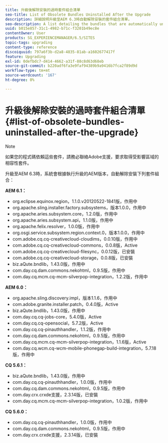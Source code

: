 ```yaml
---
title: 升級後解除安裝的過時套件組合清單
seo-title: List of Obsolete Bundles Uninstalled After the Upgrade
description: 詳細說明升級至AEM 6.3時自動解除安裝的套件組合清單。
seo-description: A list detailing the bundles that are automatically uninstalled when upgrading to AEM 6.3.
uuid: b015e857-31c1-4982-b71c-f3201b49ec8e
contentOwner: User
products: SG_EXPERIENCEMANAGER/6.5/SITES
topic-tags: upgrading
content-type: reference
discoiquuid: 797a6f3b-d2a8-4835-81ab-a1602677417f
feature: Upgrading
exl-id: 0defbdc7-d414-4662-a31f-88c8d63d68eb
source-git-commit: b220adf6fa3e9faf94389b9a9416b7fca2f89d9d
workflow-type: tm+mt
source-wordcount: '167'
ht-degree: 0%

---
```


# 升級後解除安裝的過時套件組合清單{#list-of-obsolete-bundles-uninstalled-after-the-upgrade}

>[!NOTE]
>
>如果您的程式碼依賴這些套件，請務必聯絡Adobe支援，要求取得受影響區域的相容性套件。

升級至AEM 6.3時，系統會根據執行升級的AEM版本，自動解除安裝下列套件組合：

**AEM 6.1：**

* org.eclipse.equinox.region，1.1.0.v20120522-1841版，作用中
* org.apache.sling.installer.factory.subsystems，版本1.0.0，作用中
* org.apache.aries.subsystem.core，1.2.0版，作用中
* org.apache.aries.subsystem.api，1.1.0版，作用中
* org.apache.felix.resolver，1.0.0版，作用中
* org.osgi.service.subsystem.region.context.0，版本1.0.0，作用中
* com.adobe.cq.cq-creativecloud-cloudims，0.0.10版，作用中
* com.adobe.cq.cq-creativecloud-commons，0.0.8版，Active
* com.adobe.cq.cq-creativecloud-filesync，0.0.12版，已安裝
* com.adobe.cq.cq-creativecloud-storage，0.0.8版，已安裝
* biz.aQute.bndlib，1.43.0版，作用中
* com.day.cq.dam.commons.nekohtml，0.9.5版，作用中
* com.day.cq.mcm.cq-mcm-silverpop-integration，1.2.2版，作用中

**AEM 6.0：**

* org.apache.sling.discovery.impl，版本1.1.6，作用中
* com.adobe.granite.installer.patch，0.4.0版，Active
* biz.aQute.bndlib，1.43.0版，作用中
* com.day.cq.cq-jobs-core，5.4.0版，Active
* com.day.cq.cq-opensocial，5.7.2版，Active
* com.day.cq.cq-pinauthhandler，1.1.2版，作用中
* com.day.cq.dam.commons.nekohtml，0.9.5版，作用中
* com.day.cq.mcm.cq-mcm-silverpop-integration，1.1.6版，Active
* com.day.cq.wcm.cq-wcm-mobile-phonegap-build-integration，5.7.18版，作用中

**CQ 5.6.1：**

* biz.aQute.bndlib，1.43.0版，作用中
* com.day.cq.cq-pinauthhandler，1.0.0版，作用中
* com.day.cq.dam.commons.nekohtml，0.9.5版，作用中
* com.day.crx.crxde支援，2.3.14版，已安裝
* com.day.cq.mcm.cq-mcm-silverpop-integration，1.0.2版，作用中

**CQ 5.6.0：**

* com.day.cq.cq-pinauthhandler，1.0.0版，作用中
* com.day.cq.dam.commons.nekohtml，0.9.5版，作用中
* com.day.crx.crxde支援，2.3.14版，已安裝
